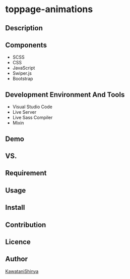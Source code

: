 # toppage-animations

## Description

## Components
- SCSS
- CSS
- JavaScript
- Swiper.js
- Bootstrap

## Development Environment And Tools
- Visual Studio Code
- Live Server
- Live Sass Compiler
- Mixin

## Demo

## VS.

## Requirement

## Usage

## Install

## Contribution

## Licence

## Author

[KawataniShinya](https://github.com/KawataniShinya)
